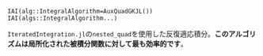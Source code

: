```
IAI(alg::IntegralAlgorithm=AuxQuadGKJL())
IAI(algs::IntegralAlgorithm...)
```

`IteratedIntegration.jl`の`nested_quad`を使用した反復適応積分。**このアルゴリズムは局所化された被積分関数に対して最も効率的です**。
